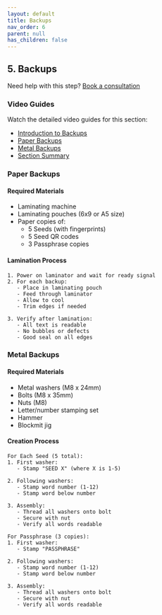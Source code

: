 ```yaml
---
layout: default
title: Backups
nav_order: 6
parent: null
has_children: false
---
```


## 5. Backups

Need help with this step? [Book a consultation](https://thebitcoinbackup.com/services)

### Video Guides
Watch the detailed video guides for this section:
- [Introduction to Backups](https://archive.org/details/the-bitcoin-backup-self-inheritance-protocol/Section+5+-+Lesson+1.mp4)
- [Paper Backups](https://archive.org/details/the-bitcoin-backup-self-inheritance-protocol/Section+5+-+Lesson+2.mp4)
- [Metal Backups](https://archive.org/details/the-bitcoin-backup-self-inheritance-protocol/Section+5+-+Lesson+3.mp4)
- [Section Summary](https://archive.org/details/the-bitcoin-backup-self-inheritance-protocol/Section+5+-+Lesson+4.mp4)

### Paper Backups

#### Required Materials
- Laminating machine
- Laminating pouches (6x9 or A5 size)
- Paper copies of:
  - 5 Seeds (with fingerprints)
  - 5 Seed QR codes
  - 3 Passphrase copies

#### Lamination Process
```
1. Power on laminator and wait for ready signal
2. For each backup:
   - Place in laminating pouch
   - Feed through laminator
   - Allow to cool
   - Trim edges if needed

3. Verify after lamination:
   - All text is readable
   - No bubbles or defects
   - Good seal on all edges
```

### Metal Backups

#### Required Materials
- Metal washers (M8 x 24mm)
- Bolts (M8 x 35mm)
- Nuts (M8)
- Letter/number stamping set
- Hammer
- Blockmit jig

#### Creation Process
```
For Each Seed (5 total):
1. First washer:
   - Stamp "SEED X" (where X is 1-5)
   
2. Following washers:
   - Stamp word number (1-12)
   - Stamp word below number
   
3. Assembly:
   - Thread all washers onto bolt
   - Secure with nut
   - Verify all words readable

For Passphrase (3 copies):
1. First washer:
   - Stamp "PASSPHRASE"
   
2. Following washers:
   - Stamp word number (1-12)
   - Stamp word below number
   
3. Assembly:
   - Thread all washers onto bolt
   - Secure with nut
   - Verify all words readable
```
